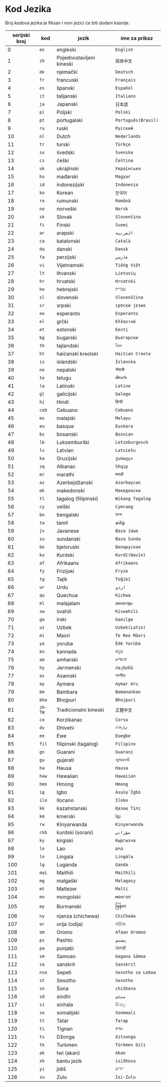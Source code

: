# Kod Jezika

Broj kodova jezika je fiksan i novi jezici će biti dodani kasnije.

| serijski broj | kod | jezik | ime za prikaz |
| - | - | - | - |
| 0 | `en` | engleski | `English` |
| 1 | `zh` | Pojednostavljeni kineski | `简体中文` |
| 2 | `de` | njemački | `Deutsch` |
| 3 | `fr` | francuski | `Français` |
| 4 | `es` | španski | `Español` |
| 5 | `it` | talijanski | `Italiano` |
| 6 | `ja` | Japanski | `日本語` |
| 7 | `pl` | Poljski | `Polski` |
| 8 | `pt` | portugalski | `Português(Brasil)` |
| 9 | `ru` | ruski | `Русский` |
| 10 | `nl` | Dutch | `Nederlands` |
| 11 | `tr` | turski | `Türkçe` |
| 12 | `sv` | švedski | `Svenska` |
| 13 | `cs` | češki | `Čeština` |
| 14 | `uk` | ukrajinski | `Українська` |
| 15 | `hu` | mađarski | `Magyar` |
| 16 | `id` | indonezijski | `Indonesia` |
| 17 | `ko` | Korean | `한국어` |
| 18 | `ro` | rumunski | `Română` |
| 19 | `no` | norveški | `Norsk` |
| 20 | `sk` | Slovak | `Slovenčina` |
| 21 | `fi` | Finski | `Suomi` |
| 22 | `ar` | arapski | `العربية` |
| 23 | `ca` | katalonski | `Català` |
| 24 | `da` | danski | `Dansk` |
| 25 | `fa` | perzijski | `فارسی` |
| 26 | `vi` | Vijetnamski | `Tiếng Việt` |
| 27 | `lt` | litvanski | `Lietuvių` |
| 28 | `hr` | hrvatski | `Hrvatski` |
| 29 | `he` | hebrejski | `עברית` |
| 30 | `sl` | slovenski | `Slovenščina` |
| 31 | `sr` | srpski | `српски језик` |
| 32 | `eo` | esperanto | `Esperanto` |
| 33 | `el` | grčki | `Ελληνικά` |
| 34 | `et` | estonski | `Eesti` |
| 35 | `bg` | bugarski | `Български` |
| 36 | `th` | tajlandski | `ไทย` |
| 37 | `ht` | haićanski kreolski | `Haitian Creole` |
| 38 | `is` | islandski | `Íslenska` |
| 39 | `ne` | nepalski | `नेपाली` |
| 40 | `te` | telugu | `తెలుగు` |
| 41 | `la` | Latinski | `Latine` |
| 42 | `gl` | galicijski | `Galego` |
| 43 | `hi` | Hindi | `हिन्दी` |
| 44 | `ceb` | Cebuano | `Cebuano` |
| 45 | `ms` | malajski | `Melayu` |
| 46 | `eu` | basque | `Euskara` |
| 47 | `bs` | bosanski | `Bosnian` |
| 48 | `lb` | Luksemburški | `Letzeburgesch` |
| 49 | `lv` | Latvian | `Latviešu` |
| 50 | `ka` | Gruzijski | `ქართული` |
| 51 | `sq` | Albanac | `Shqip` |
| 52 | `mr` | marathi | `मराठी` |
| 53 | `az` | Azerbejdžanski | `Azərbaycan` |
| 54 | `mk` | makedonski | `Македонски` |
| 55 | `tl` | tagalog (filipinski) | `Wikang Tagalog` |
| 56 | `cy` | velški | `Cymraeg` |
| 57 | `bn` | bengalski | `বাংলা` |
| 58 | `ta` | tamil | `தமிழ்` |
| 59 | `jv` | Javanese | `Basa Jawa` |
| 60 | `su` | sundanski | `Basa Sunda` |
| 61 | `be` | bjeloruski | `Беларуская` |
| 62 | `ku` | Kurdski | `Kurdî(Navîn)` |
| 63 | `af` | Afrikaans | `Afrikaans` |
| 64 | `fy` | Frizijski | `Frysk` |
| 65 | `tg` | Tajik | `Toğikī` |
| 66 | `ur` | Urdu | `اردو` |
| 67 | `qu` | Quechua | `Kichwa` |
| 68 | `ml` | malajalam | `മലയാളം` |
| 69 | `sw` | svahili | `Kiswahili` |
| 70 | `ga` | irski | `Gaeilge` |
| 71 | `uz` | Uzbek | `Uzbek(Latin)` |
| 72 | `mi` | Maori | `Te Reo Māori` |
| 73 | `yo` | yoruba | `Èdè Yorùbá` |
| 74 | `kn` | kannada | `ಕನ್ನಡ` |
| 75 | `am` | amharski | `አማርኛ` |
| 76 | `hy` | Jermenski | `Հայերեն` |
| 77 | `as` | Asamski | `অসমীয়া` |
| 78 | `ay` | Aymara | `Aymar Aru` |
| 79 | `bm` | Bambara | `Bamanankan` |
| 80 | `bho` | Bhojpuri | `Bhojpuri` |
| 81 | `zh-TW` | Tradicionalni kineski | `正體中文` |
| 82 | `co` | Korzikanac | `Corsu` |
| 83 | `dv` | Dhivehi | `ދިވެހިބަސް` |
| 84 | `ee` | Ewe | `Eʋegbe` |
| 85 | `fil` | filipinski (tagalog) | `Filipino` |
| 86 | `gn` | Guaraní | `Guarani` |
| 87 | `gu` | gujarati | `ગુજરાતી` |
| 88 | `ha` | Hausa | `Hausa` |
| 89 | `haw` | Hawaiian | `Hawaiian` |
| 90 | `hmn` | Hmong | `Hmong` |
| 91 | `ig` | Igbo | `Ásụ̀sụ́ Ìgbò` |
| 92 | `ilo` | Ilocano | `Iloko` |
| 93 | `kk` | kazahstanski | `Қазақ Тілі` |
| 94 | `km` | kmerski | `ខ្មែរ` |
| 95 | `rw` | Kinyarwanda | `Kinyarwanda` |
| 96 | `ckb` | kurdski (sorani) | `سۆرانی` |
| 97 | `ky` | kirgiski | `Кыргызча` |
| 98 | `lo` | Lao | `ລາວ` |
| 99 | `ln` | Lingala | `Lingála` |
| 100 | `lg` | Luganda | `Ganda` |
| 101 | `mai` | Maithili | `Maithili` |
| 102 | `mg` | malgaški | `Malagasy` |
| 103 | `mt` | Maltezer | `Malti` |
| 104 | `mn` | mongolski | `монгол` |
| 105 | `my` | Burmanski | `မြန်မာ` |
| 106 | `ny` | njanza (chichewa) | `ChiCheŵa` |
| 107 | `or` | orija (odija) | `ଓଡ଼ିଆ` |
| 108 | `om` | Oromo | `Afaan Oromoo` |
| 109 | `ps` | Pashto | `پښتو` |
| 110 | `pa` | punjabi | `ਪੰਜਾਬੀ` |
| 111 | `sm` | Samoan | `Gagana Sāmoa` |
| 112 | `sa` | sanskrit | `Sanskrit` |
| 113 | `nso` | Sepeti | `Sesotho sa Leboa` |
| 114 | `st` | Sesotho | `Sesotho` |
| 115 | `sn` | Šona | `chiShona` |
| 116 | `sd` | sindhi | `سنڌي` |
| 117 | `si` | sinhala | `සිංහල` |
| 118 | `so` | somalijski | `Soomaali` |
| 119 | `tt` | Tatar | `Татар` |
| 120 | `ti` | Tignan | `ትግር` |
| 121 | `ts` | Džonga | `Xitsonga` |
| 122 | `tk` | Turkmen | `Türkmen Dili` |
| 123 | `ak` | twi (akan) | `Akan` |
| 124 | `xh` | bantu jezik | `isiXhosa` |
| 125 | `yi` | jidiš | `ייִדיש` |
| 126 | `zu` | Zulu | `Isi-Zulu` |